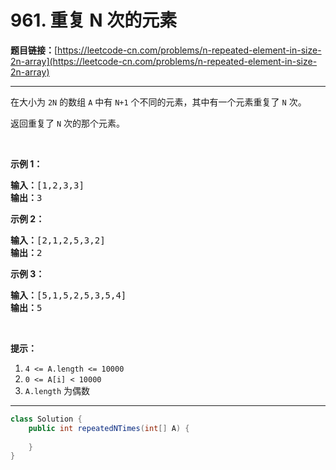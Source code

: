 # 961. 重复 N 次的元素

**题目链接：**[https://leetcode-cn.com/problems/n-repeated-element-in-size-2n-array](https://leetcode-cn.com/problems/n-repeated-element-in-size-2n-array)

---

<div class="content__1Y2H">
 <div class="notranslate">
  <p>在大小为 <code>2N</code>&nbsp;的数组 <code>A</code>&nbsp;中有 <code>N+1</code> 个不同的元素，其中有一个元素重复了 <code>N</code> 次。</p> 
  <p>返回重复了 <code>N</code>&nbsp;次的那个元素。</p> 
  <p>&nbsp;</p> 
  <ol> 
  </ol> 
  <p><strong>示例 1：</strong></p> 
  <pre class="language-text"><strong>输入：</strong>[1,2,3,3]
<strong>输出：</strong>3
</pre> 
  <p><strong>示例 2：</strong></p> 
  <pre class="language-text"><strong>输入：</strong>[2,1,2,5,3,2]
<strong>输出：</strong>2
</pre> 
  <p><strong>示例&nbsp;3：</strong></p> 
  <pre class="language-text"><strong>输入：</strong>[5,1,5,2,5,3,5,4]
<strong>输出：</strong>5
</pre> 
  <p>&nbsp;</p> 
  <p><strong>提示：</strong></p> 
  <ol> 
   <li><code>4 &lt;= A.length &lt;= 10000</code></li> 
   <li><code>0 &lt;= A[i] &lt; 10000</code></li> 
   <li><code>A.length</code>&nbsp;为偶数</li> 
  </ol> 
 </div>
</div>

---

```java
class Solution {
    public int repeatedNTimes(int[] A) {
        
    }
}
```